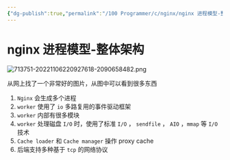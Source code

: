 ```yaml
---
{"dg-publish":true,"permalink":"/100 Programmer/c/nginx/nginx 进程模型-整体架构/","title":"Nginx 进程模型-整体架构","tags":["nginx","Process"],"noteIcon":"","created":"2021-04-14 13:14:29","updated":"2024-01-29T14:36:19.477+08:00"}
---
```



# nginx 进程模型-整体架构

![713751-20221106220927618-2090658482.png](/img/user/100%20Programmer/c/nginx/713751-20221106220927618-2090658482.png)


从网上找了一个非常好的图片，从图中可以看到很多东西

1. `Nginx` 会生成多个进程
2. `worker` 使用了 `io` 多路复用的事件驱动框架
3. `worker` 内部有很多模块
4. `worker` 处理磁盘 `I/O` 时，使用了标准 `I/O` ， `sendfile` ， `AIO` ，`mmap` 等 `I/O` 技术
5. `Cache loader` 和 `Cache manager` 操作 proxy cache
6. 后端支持多种基于 `tcp` 的网络协议